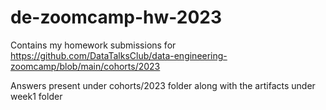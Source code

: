 # de-zoomcamp-hw-2023

Contains my homework submissions for https://github.com/DataTalksClub/data-engineering-zoomcamp/blob/main/cohorts/2023

Answers present under cohorts/2023 folder along with the artifacts under week1 folder
